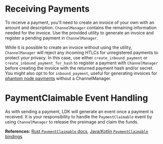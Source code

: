 # Receiving Payments

To receive a payment, you'll need to create an invoice of your own with an
amount and description. `ChannelManager` contains the remaining information
needed for the invoice. Use the provided utility to generate an invoice and
register a pending payment in `ChannelManager`.

<CodeSwitcher :languages="{rust:'Rust', kotlin:'Kotlin', swift: 'Swift'}">
  <template v-slot:rust>

```rust
let invoice = match utils::create_invoice_from_channelmanager(
    channel_manager,
    keys_manager,
    logger,
    currency,
    Some(amt_msat),
    "description".to_string(),
    expiry_secs,
    None,
) {
    Ok(inv) => {
        println!("SUCCESS: generated invoice: {}", inv);
        inv
    }
    Err(e) => {
        println!("ERROR: failed to create invoice: {:?}", e);
        return;
    }
};

let payment_hash = PaymentHash(invoice.payment_hash().to_byte_array());
inbound_payments.payments.insert(
    payment_hash,
    PaymentInfo {
        preimage: None,
        secret: Some(invoice.payment_secret().clone()),
        status: HTLCStatus::Pending,
        amt_msat: MillisatAmount(Some(amt_msat)),
    },
);

```

  </template>
  <template v-slot:kotlin>

```kotlin
val description = "description"
val amtMsat: Long = 3000000
val invoice = UtilMethods.create_invoice_from_channelmanager(
    channelManager,
    keysManager.inner.as_NodeSigner(),
    logger,
    Currency.LDKCurrency_Regtest,
    Option_u64Z.some(amtMsat),
    description,
    300,
    Option_u16Z.some(144)
)

val invoiceResult = (invoice as Result_Bolt11InvoiceSignOrCreationErrorZ.Result_Bolt11InvoiceSignOrCreationErrorZ_OK).res
val encodedInvoice = invoiceResult.to_str()
```

  </template>

  <template v-slot:swift>

```swift
let invoice = Bindings.createInvoiceFromChannelmanager(
    channelmanager: self.channelManager!,
    nodeSigner: myKeysManager.inner.asNodeSigner(),
    logger: self.logger,
    network: currency,
    amtMsat: amount,
    description: "Test Invoice",
    invoiceExpiryDeltaSecs: expiry,
    minFinalCltvExpiryDelta: nil
)

invoice.getValue()!.toStr()
```

  </template>
</CodeSwitcher>

While it is possible to create an invoice without using the utility,
`ChannelManager` will reject any incoming HTLCs for unregistered payments to
protect your privacy. In this case, use either `create_inbound_payment` or
`create_inbound_payment_for_hash` to register a payment with `ChannelManager`
before creating the invoice with the returned payment hash and/or secret. 
You might also opt to for `inbound_payment`, useful for generating invoices for [phantom node payments](https://docs.rs/lightning/*/lightning/sign/struct.PhantomKeysManager.html) without a ChannelManager.

# PaymentClaimable Event Handling

As with sending a payment, LDK will generate an event once a payment is
received. It is your responsibility to handle the `PaymentClaimable` event by
using `ChannelManager` to release the preimage and claim the funds.

<CodeSwitcher :languages="{rust:'Rust', kotlin:'Kotlin', swift:'Swift'}">
  <template v-slot:rust>

```rust
Event::PaymentClaimable {
    payment_hash,
    purpose,
    amount_msat,
    receiver_node_id: _,
    via_channel_id: _,
    via_user_channel_id: _,
    claim_deadline: _,
    onion_fields: _,
    counterparty_skimmed_fee_msat: _,
} => {
    println!(
        "\nEVENT: received payment from payment hash {} of {} millisatoshis",
        payment_hash, amount_msat,
    );
    print!("> ");
    io::stdout().flush().unwrap();
    let payment_preimage = match purpose {
        PaymentPurpose::InvoicePayment { payment_preimage, .. } => payment_preimage,
        PaymentPurpose::SpontaneousPayment(preimage) => Some(preimage),
    };
    channel_manager.claim_funds(payment_preimage.unwrap());
}
```

  </template>
  <template v-slot:kotlin>

```kotlin
if (event is Event.PaymentClaimable) {
    if (event.payment_hash != null) {
        val purpose = event.purpose as InvoicePayment
        val paymentPreimage = (purpose.payment_preimage as Option_ThirtyTwoBytesZ.Some).some

        channelManager.claim_funds(paymentPreimage)
    }
}
```

  </template>

  <template v-slot:swift>

```swift
if let paymentClaimedEvent = event.getValueAsPaymentClaimable() {
    let paymentPreimage = paymentClaimedEvent.getPurpose().getValueAsInvoicePayment()?.getPaymentPreimage()
    let _ = channelManager.claimFunds(paymentPreimage: paymentPreimage!)
}
```

  </template>
</CodeSwitcher>

**References:** [Rust `PaymentClaimable` docs](https://docs.rs/lightning/*/lightning/events/enum.Event.html#variant.PaymentClaimable), [Java/Kotlin `PaymentClaimable` bindings](https://github.com/lightningdevkit/ldk-garbagecollected/blob/main/src/main/java/org/ldk/structs/Event.java#L261)
